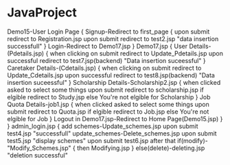 # JavaProject
Demo15-User Login Page
{
Signup-Redirect to first_page
{
upon submit redirect to Registration.jsp
upon submit redirect to test2.jsp "data insertion successfull"
}
Login-Redirect to Demo17.jsp
}
Demo17.jsp
{
User Details-(Pdetails.jsp)
{
when clicking on submit redirect to Update_Pdetails.jsp
upon successful redirect to test7.jsp(backend) "Data insertion suceessful"
}
Caretaker Details-(Cdetails.jsp)
{
when clicking on submit redirect to Update_Cdetails.jsp
upon successful redirect to test8.jsp(backend) "Data insertion suceessful"
}
Scholarship Details-Scholarship2.jsp
{
when clicked asked to select some things upon submit redirect to scholarship.jsp
if elgible redirect to Study.jsp
else You're not elgible for Scholarship
}
Job Quota Details-job1.jsp
{
when clicked asked to select some things upon submit redirect to Quota.jsp
if elgible redirect to Job.jsp
else You're not elgible for Job
}
Logout in Demo17.jsp-Redirect to Home Page(Demo15.jsp)
}
}
admin_login.jsp
{
add schemes-Update_schemes.jsp upon submit test4.jsp "successfull"
update_schemes-Delete_schemes.jsp  upon submit test5.jsp "display schemes" upon submit test6.jsp
after that 
if(modify)-"Modify_Schemes.jsp"
{
then Modifying.jsp
}
else(delete)-deleting.jsp
"deletion successful"
